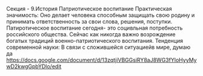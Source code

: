 Секция - 9.История
Патриотическое воспитание 
Практическая значимость: Оно делает человека способным защищать свою родину и принимать ответственность за свои слова, решения, поступки.
Патиротическое воспитание сегодня- это социвльная потребность российского общества. Сейчас как никогда важно возрождение богатых традиций военно-патриотического воспитания.
Тенденция современной науки: В связи с сложившейся ситуациейв мире, думаю да
https://docs.google.com/document/d/13zqtjiVBGGsiRY8aJ8WG3fYloHyyMywD2kwgGpbYDlo/edit
